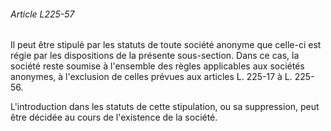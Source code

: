 ###### Article L225-57

Il peut être stipulé par les statuts de toute société anonyme que celle-ci est régie par les dispositions de la présente sous-section. Dans ce cas, la société reste soumise à l'ensemble des règles applicables aux sociétés anonymes, à l'exclusion de celles prévues aux articles L. 225-17 à L. 225-56.

L'introduction dans les statuts de cette stipulation, ou sa suppression, peut être décidée au cours de l'existence de la société.


